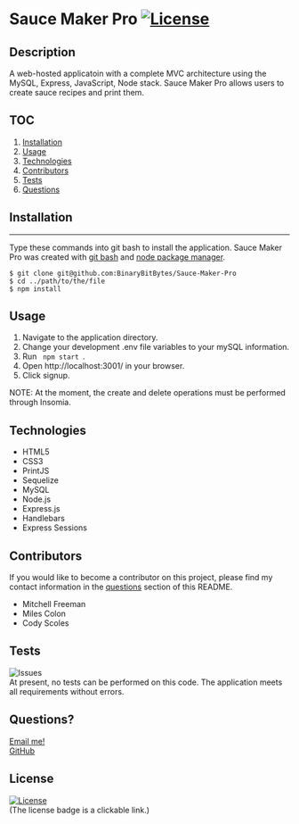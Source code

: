 # Sauce Maker Pro [![License](https://img.shields.io/badge/License-MIT-yellow.svg)](https://opensource.org/licenses/MIT)
  
## Description
  A web-hosted applicatoin with a complete MVC architecture using the MySQL, Express, JavaScript, Node stack. Sauce Maker Pro allows users to create sauce recipes and print them. 

## TOC
  1. [Installation](#installation)   
  2. [Usage](#usage)  
  3. [Technologies](#technologies)               
  3. [Contributors](#contributors)
  4. [Tests](#tests)
  5. [Questions](#questions)

## Installation
  ***
  Type these commands into git bash to install the application. Sauce Maker Pro was created with
  [git bash](https://git-scm.com/) and [node package manager](https://nodejs.org/en/).

  ```
  $ git clone git@github.com:BinaryBitBytes/Sauce-Maker-Pro
  $ cd ../path/to/the/file
  $ npm install
  ``` 

## Usage
   1. Navigate to the application directory.
   2. Change your development .env file variables to your mySQL information.
   3. Run <code> npm start </code>.
   4. Open http://localhost:3001/ in your browser.
   5. Click signup.

NOTE: At the moment, the create and delete operations must be performed through Insomia.

## Technologies

* HTML5
* CSS3
* PrintJS
* Sequelize
* MySQL
* Node.js
* Express.js
* Handlebars
* Express Sessions

## Contributors
  If you would like to become a contributor on this project, please find my contact information in the [questions](#questions)
  section of this README.

*  Mitchell Freeman
*  Miles Colon
*  Cody Scoles

## Tests
  ![Issues](https://img.shields.io/github/issues/YellowYam/Sauce-Maker-Pro?style=plastic)<br>
  At present, no tests can be performed on this code. The application meets all requirements without errors.

## Questions?
  <a href = "mailto:cody.scoles@gmail.com"> Email me! </a> <br>
  <a href = "https://www.github.com/YellowYam"> GitHub </a>

## License 

  [![License](https://img.shields.io/badge/License-MIT-yellow.svg)](https://opensource.org/licenses/MIT)<br>
  (The license badge is a clickable link.)


